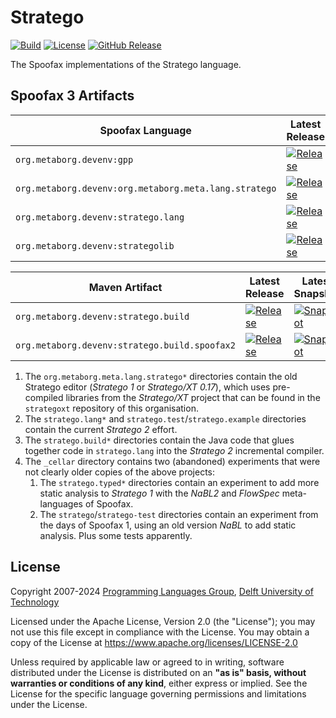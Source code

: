 <!--
!! THIS FILE WAS GENERATED USING repoman !!
Modify `repo.yaml` instead and use `repoman` to update this file
See: https://github.com/metaborg/metaborg-gradle/
-->

# Stratego
[![Build][github-badge:build]][github:build]
[![License][license-badge]][license]
[![GitHub Release][github-badge:release]][github:release]

The Spoofax implementations of the Stratego language.


## Spoofax 3 Artifacts

| Spoofax Language | Latest Release | Latest Snapshot |
|----------|----------------|-----------------|
| `org.metaborg.devenv:gpp` | [![Release][mvn-rel-badge:org.metaborg.devenv:gpp]][mvn:org.metaborg.devenv:gpp] | [![Snapshot][mvn-snap-badge:org.metaborg.devenv:gpp]][mvn:org.metaborg.devenv:gpp] |
| `org.metaborg.devenv:org.metaborg.meta.lang.stratego` | [![Release][mvn-rel-badge:org.metaborg.devenv:org.metaborg.meta.lang.stratego]][mvn:org.metaborg.devenv:org.metaborg.meta.lang.stratego] | [![Snapshot][mvn-snap-badge:org.metaborg.devenv:org.metaborg.meta.lang.stratego]][mvn:org.metaborg.devenv:org.metaborg.meta.lang.stratego] |
| `org.metaborg.devenv:stratego.lang` | [![Release][mvn-rel-badge:org.metaborg.devenv:stratego.lang]][mvn:org.metaborg.devenv:stratego.lang] | [![Snapshot][mvn-snap-badge:org.metaborg.devenv:stratego.lang]][mvn:org.metaborg.devenv:stratego.lang] |
| `org.metaborg.devenv:strategolib` | [![Release][mvn-rel-badge:org.metaborg.devenv:strategolib]][mvn:org.metaborg.devenv:strategolib] | [![Snapshot][mvn-snap-badge:org.metaborg.devenv:strategolib]][mvn:org.metaborg.devenv:strategolib] |

| Maven Artifact | Latest Release | Latest Snapshot |
|----------|----------------|-----------------|
| `org.metaborg.devenv:stratego.build` | [![Release][mvn-rel-badge:org.metaborg.devenv:stratego.build]][mvn:org.metaborg.devenv:stratego.build] | [![Snapshot][mvn-snap-badge:org.metaborg.devenv:stratego.build]][mvn:org.metaborg.devenv:stratego.build] |
| `org.metaborg.devenv:stratego.build.spoofax2` | [![Release][mvn-rel-badge:org.metaborg.devenv:stratego.build.spoofax2]][mvn:org.metaborg.devenv:stratego.build.spoofax2] | [![Snapshot][mvn-snap-badge:org.metaborg.devenv:stratego.build.spoofax2]][mvn:org.metaborg.devenv:stratego.build.spoofax2] |




1. The `org.metaborg.meta.lang.stratego*` directories contain the old Stratego editor (_Stratego 1_ or _Stratego/XT 0.17_), which uses pre-compiled libraries from the _Stratego/XT_ project that can be found in the `strategoxt` repository of this organisation.
2. The `stratego.lang*` and `stratego.test`/`stratego.example` directories contain the current _Stratego 2_ effort.
3. The `stratego.build*` directories contain the Java code that glues together code in `stratego.lang` into the _Stratego 2_ incremental compiler.
4. The `_cellar` directory contains two (abandoned) experiments that were not clearly older copies of the above projects:
   1. The `stratego.typed*` directories contain an experiment to add more static analysis to _Stratego 1_ with the _NaBL2_ and _FlowSpec_ meta-languages of Spoofax.
   2. The `stratego`/`stratego-test` directories contain an experiment from the days of Spoofax 1, using an old version _NaBL_ to add static analysis. Plus some tests apparently.


## License
Copyright 2007-2024 [Programming Languages Group](https://pl.ewi.tudelft.nl/), [Delft University of Technology](https://www.tudelft.nl/)

Licensed under the Apache License, Version 2.0 (the "License"); you may not use this file except in compliance with the License. You may obtain a copy of the License at <https://www.apache.org/licenses/LICENSE-2.0>

Unless required by applicable law or agreed to in writing, software distributed under the License is distributed on an **"as is" basis, without warranties or conditions of any kind**, either express or implied. See the License for the specific language governing permissions and limitations under the License.

[github-badge:build]: https://img.shields.io/github/actions/workflow/status/metaborg/stratego/build.yaml
[github:build]: https://github.com/metaborg/stratego/actions
[license-badge]: https://img.shields.io/github/license/metaborg/stratego
[license]: https://github.com/metaborg/stratego/blob/master/LICENSE.md
[github-badge:release]: https://img.shields.io/github/v/release/metaborg/stratego?display_name=release
[github:release]: https://github.com/metaborg/stratego/releases
[mvn:org.metaborg.devenv:gpp]: https://artifacts.metaborg.org/#nexus-search;gav~org.metaborg.devenv~gpp~~~
[mvn:org.metaborg.devenv:org.metaborg.meta.lang.stratego]: https://artifacts.metaborg.org/#nexus-search;gav~org.metaborg.devenv~org.metaborg.meta.lang.stratego~~~
[mvn:org.metaborg.devenv:stratego.build]: https://artifacts.metaborg.org/#nexus-search;gav~org.metaborg.devenv~stratego.build~~~
[mvn:org.metaborg.devenv:stratego.build.spoofax2]: https://artifacts.metaborg.org/#nexus-search;gav~org.metaborg.devenv~stratego.build.spoofax2~~~
[mvn:org.metaborg.devenv:stratego.lang]: https://artifacts.metaborg.org/#nexus-search;gav~org.metaborg.devenv~stratego.lang~~~
[mvn:org.metaborg.devenv:strategolib]: https://artifacts.metaborg.org/#nexus-search;gav~org.metaborg.devenv~strategolib~~~
[mvn-rel-badge:org.metaborg.devenv:gpp]: https://img.shields.io/nexus/r/org.metaborg.devenv/gpp?server=https%3A%2F%2Fartifacts.metaborg.org&label=%20
[mvn-rel-badge:org.metaborg.devenv:org.metaborg.meta.lang.stratego]: https://img.shields.io/nexus/r/org.metaborg.devenv/org.metaborg.meta.lang.stratego?server=https%3A%2F%2Fartifacts.metaborg.org&label=%20
[mvn-rel-badge:org.metaborg.devenv:stratego.build]: https://img.shields.io/nexus/r/org.metaborg.devenv/stratego.build?server=https%3A%2F%2Fartifacts.metaborg.org&label=%20
[mvn-rel-badge:org.metaborg.devenv:stratego.build.spoofax2]: https://img.shields.io/nexus/r/org.metaborg.devenv/stratego.build.spoofax2?server=https%3A%2F%2Fartifacts.metaborg.org&label=%20
[mvn-rel-badge:org.metaborg.devenv:stratego.lang]: https://img.shields.io/nexus/r/org.metaborg.devenv/stratego.lang?server=https%3A%2F%2Fartifacts.metaborg.org&label=%20
[mvn-rel-badge:org.metaborg.devenv:strategolib]: https://img.shields.io/nexus/r/org.metaborg.devenv/strategolib?server=https%3A%2F%2Fartifacts.metaborg.org&label=%20
[mvn-snap-badge:org.metaborg.devenv:gpp]: https://img.shields.io/nexus/s/org.metaborg.devenv/gpp?server=https%3A%2F%2Fartifacts.metaborg.org&label=%20
[mvn-snap-badge:org.metaborg.devenv:org.metaborg.meta.lang.stratego]: https://img.shields.io/nexus/s/org.metaborg.devenv/org.metaborg.meta.lang.stratego?server=https%3A%2F%2Fartifacts.metaborg.org&label=%20
[mvn-snap-badge:org.metaborg.devenv:stratego.build]: https://img.shields.io/nexus/s/org.metaborg.devenv/stratego.build?server=https%3A%2F%2Fartifacts.metaborg.org&label=%20
[mvn-snap-badge:org.metaborg.devenv:stratego.build.spoofax2]: https://img.shields.io/nexus/s/org.metaborg.devenv/stratego.build.spoofax2?server=https%3A%2F%2Fartifacts.metaborg.org&label=%20
[mvn-snap-badge:org.metaborg.devenv:stratego.lang]: https://img.shields.io/nexus/s/org.metaborg.devenv/stratego.lang?server=https%3A%2F%2Fartifacts.metaborg.org&label=%20
[mvn-snap-badge:org.metaborg.devenv:strategolib]: https://img.shields.io/nexus/s/org.metaborg.devenv/strategolib?server=https%3A%2F%2Fartifacts.metaborg.org&label=%20

